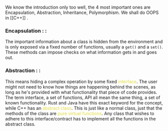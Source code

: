 We know the introduction only too well, the 4 most important ones are Encapsulation, Abstraction, Inheritance, Polymorphism. We shall do OOPS in  [[C++]] .
### Encapsulation : :
The important information about a class is hidden from the environment and is only exposed via a fixed number of functions, usually a `get()` and a `set()`. These methods can impose checks on what information gets in and goes out.
### Abstraction : : 
This means hiding a complex operation by some fixed <span style="color:#e1db3d">interface</span>. The user might not need to know how things are happening behind the scenes, as long as he's provided with what functionality that piece of code provides. The term interface, a set of functions, API all mean the same thing, a set of known functionality. Rust and Java have this exact keyword for the concept, while C++ has an <span style="color:#e1db3d">abstract class</span>. This is just like a normal class, just that the methods of the class are <span style="color:#e1db3d">pure virtual functions</span>. Any class that wishes to adhere to this interface/contract has to implement all the functions in the abstract class.